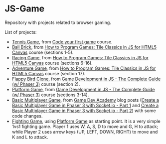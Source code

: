 # JS-Game

Repository with projects related to browser gaming.

List of projects:

- [Tennis Game](https://github.com/ripa1995/js-game/tennis-game), from [Code your first game](https://www.udemy.com/course/code-your-first-game) course.
- [Ball Brick](https://github.com/ripa1995/js-game/ball-brick), from [How to Program Games: Tile Classics in JS for HTML5 Canvas](https://www.udemy.com/course/how-to-program-games) course (sections 1-5).
- [Racing Game](https://github.com/ripa1995/js-game/racing-game), from [How to Program Games: Tile Classics in JS for HTML5 Canvas](https://www.udemy.com/course/how-to-program-games) course (sections 6-16).
- [Adventure Game](https://github.com/ripa1995/js-game/adventure-game), from [How to Program Games: Tile Classics in JS for HTML5 Canvas](https://www.udemy.com/course/how-to-program-games) course (section 17).
- [Flappy Bird Clone](https://github.com/ripa1995/js-game/flappy-bird-clone), from [Game Development in JS - The Complete Guide (w/ Phaser 3)](https://www.udemy.com/course/game-development-in-js-the-complete-guide-w-phaser-3/) course (section 2).
- [Platform Game](https://github.com/ripa1995/js-game/platform-game), from [Game Development in JS - The Complete Guide (w/ Phaser 3)](https://www.udemy.com/course/game-development-in-js-the-complete-guide-w-phaser-3/) course (sections 3-14).
- [Basic Multiplayer Game](https://github.com/ripa1995/js-game/basic-multiplayer-game), from [Game Dev Academy](https://www.gamedevacademy.org/) blog posts ([Create a Basic Multiplayer Game in Phaser 3 with Socket.io - Part 1](https://gamedevacademy.org/create-a-basic-multiplayer-game-in-phaser-3-with-socket-io-part-1/) and [Create a Basic Multiplayer Game in Phaser 3 with Socket.io - Part 2](https://gamedevacademy.org/create-a-basic-multiplayer-game-in-phaser-3-with-socket-io-part-2/)) with some code changes.
- [Fighting Game](https://github.com/ripa1995/js-game/fighting-game), using [Platform Game](https://github.com/ripa1995/js-game/platform-game) as starting point. It is a very simple 1vs1 fighting game. Player 1 uses W, A, S, D to move and G, H to attack; while Player 2 uses arrow keys (UP, LEFT, DOWN, RIGHT) to move and K and L to attack.
